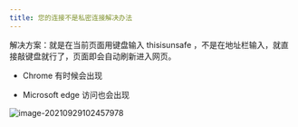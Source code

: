 ```yaml
---
title: 您的连接不是私密连接解决办法
---
```




解决方案：就是在当前页面用键盘输入  thisisunsafe  ，不是在地址栏输入，就直接敲键盘就行了，页面即会自动刷新进入网页。



- Chrome 有时候会出现



- Microsoft edge 访问也会出现

![image-20210929102457978](https://i.loli.net/2021/09/29/8Lqpul3bNz7gvKM.png)

